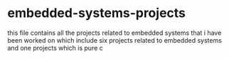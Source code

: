 # embedded-systems-projects
this file contains all the projects related to embedded systems that i have been worked on
which include six projects related to embedded systems and one projects which is pure c 
